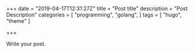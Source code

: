 +++ date = "2019-04-17T12:31:27Z" title = "Post title" description = "Post Description" categories = [ "programming", "golang", ] tags = [ "hugo", "theme" ]

+++

Write your post.
